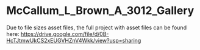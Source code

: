 # McCallum_L_Brown_A_3012_Gallery

Due to file sizes asset files, the full project with asset files can be found here: 
https://drive.google.com/file/d/0B-HcTJtmwUkCS2xEUGVHZnV4Wkk/view?usp=sharing
